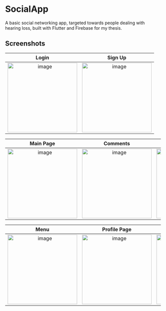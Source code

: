 # SocialApp

A basic social networking app, targeted towards people dealing with hearing loss, built with Flutter and Firebase for my thesis. 

## Screenshots
Login | Sign Up
:-------------------------:|:-------------------------:
<img width="225" alt="image" src="https://user-images.githubusercontent.com/33451655/112035456-3ea77480-8b48-11eb-9b8f-81ca32d1e936.png"> |  <img width="225" alt="image" src="https://user-images.githubusercontent.com/33451655/112035507-4bc46380-8b48-11eb-9089-ba65ed3e4846.png">

Main Page | Comments | Bookmarks
:-------------------------:|:-------------------------:|:-----:
<img width="225" alt="image" src="https://user-images.githubusercontent.com/33451655/112037590-8c24e100-8b4a-11eb-9285-d51ee8956eef.png"> | <img width="225" alt="image" src="https://user-images.githubusercontent.com/33451655/112037626-96df7600-8b4a-11eb-8cd4-c461948a053c.png"> | <img width="225" alt="image" src="https://user-images.githubusercontent.com/33451655/112040997-88935900-8b4e-11eb-88da-e22406e45f75.png">

Menu | Profile Page | Conversations | Single Chat
:-------------------------:|:-------------------------:|:-----------:|:-------------:
<img width="225" alt="image" src="https://user-images.githubusercontent.com/33451655/112040496-f55a2380-8b4d-11eb-977e-6feafaca46f9.png"> | <img width="225" alt="image" src="https://user-images.githubusercontent.com/33451655/112040551-073bc680-8b4e-11eb-9d51-32430a552e18.png"> | <img width="225" alt="image" src="https://user-images.githubusercontent.com/33451655/112040563-0acf4d80-8b4e-11eb-9e88-9887d7a6b813.png"> | <img width="225" alt="image" src="https://user-images.githubusercontent.com/33451655/112040571-0d31a780-8b4e-11eb-82ab-534e49065855.png"> 
